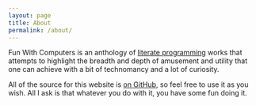 ```yaml
---
layout: page
title: About
permalink: /about/
---
```


Fun With Computers is an anthology of [literate programming](https://en.wikipedia.org/wiki/Literate_programming) works that attempts to highlight the breadth and depth of amusement and utility that one can achieve with a bit of technomancy and a lot of curiosity.

All of the source for this website is [on GitHub](https://github.com/cirla/funwithcomputers/tree/gh-pages), so feel free
to use it as you wish. All I ask is that whatever you do with it, you have some fun doing it.


